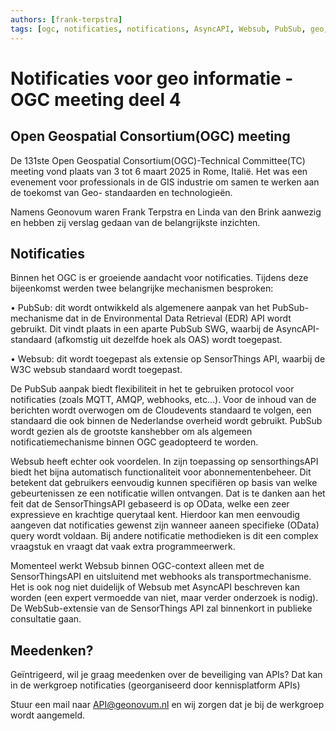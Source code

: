 ```yaml
---
authors: [frank-terpstra]
tags: [ogc, notificaties, notifications, AsyncAPI, Websub, PubSub, geo, geospatial]
---
```


# Notificaties voor geo informatie - OGC meeting deel 4

## Open Geospatial Consortium(OGC) meeting

De 131ste Open Geospatial Consortium(OGC)-Technical Committee(TC) meeting vond plaats van 3 tot 6 maart 2025 in Rome, Italië. Het was een evenement voor professionals in de GIS industrie om samen te werken aan de toekomst van Geo- standaarden en technologieën. 

<!-- truncate -->

Namens Geonovum waren Frank Terpstra en Linda van den Brink aanwezig en hebben zij verslag gedaan van de belangrijkste inzichten.  

## Notificaties 

Binnen het OGC is er groeiende aandacht voor notificaties. Tijdens deze bijeenkomst werden twee belangrijke mechanismen besproken: 

• PubSub: dit wordt ontwikkeld als algemenere aanpak van het PubSub-mechanisme dat in de Environmental Data Retrieval (EDR) API wordt gebruikt. Dit vindt plaats in een aparte PubSub SWG, waarbij de AsyncAPI-standaard (afkomstig uit dezelfde hoek als OAS) wordt toegepast. 

• Websub: dit wordt toegepast als extensie op SensorThings API, waarbij de W3C websub standaard wordt toegepast. 

De PubSub aanpak biedt flexibiliteit in het te gebruiken protocol voor notificaties (zoals MQTT, AMQP, webhooks, etc…). Voor de inhoud van de berichten wordt overwogen om de Cloudevents standaard te volgen, een standaard die ook binnen de Nederlandse overheid wordt gebruikt. PubSub wordt gezien als de grootste kanshebber om als algemeen notificatiemechanisme binnen OGC geadopteerd te worden.  

Websub heeft echter ook voordelen. In zijn toepassing op sensorthingsAPI biedt het bijna automatisch functionaliteit voor abonnementenbeheer. Dit betekent dat gebruikers eenvoudig kunnen specifiëren op basis van welke gebeurtenissen ze een notificatie willen ontvangen. Dat is te danken aan het feit dat de SensorThingsAPI gebaseerd is op OData, welke een zeer expressieve en krachtige querytaal kent. Hierdoor kan men eenvoudig aangeven dat notificaties gewenst zijn wanneer aaneen specifieke (OData) query wordt voldaan. Bij andere notificatie methodieken is dit een complex vraagstuk en vraagt dat vaak extra programmeerwerk.  

Momenteel werkt Websub binnen OGC-context alleen met de SensorThingsAPI en uitsluitend met webhooks als transportmechanisme. Het is ook nog niet duidelijk of Websub met AsyncAPI beschreven kan worden (een expert vermoedde van niet, maar verder onderzoek is nodig). De WebSub-extensie van de SensorThings API zal binnenkort in publieke consultatie gaan. 

## Meedenken? 

Geïntrigeerd, wil je graag meedenken over de beveiliging van APIs? Dat kan in de werkgroep notificaties (georganiseerd door kennisplatform APIs) 

Stuur een mail naar API@geonovum.nl en wij zorgen dat je bij de werkgroep wordt aangemeld.